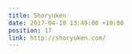 ```yaml
---
title: Shoryuken
date: 2017-04-10 13:49:00 +10:00
position: 17
link: http://shoryuken.com/
---
```


